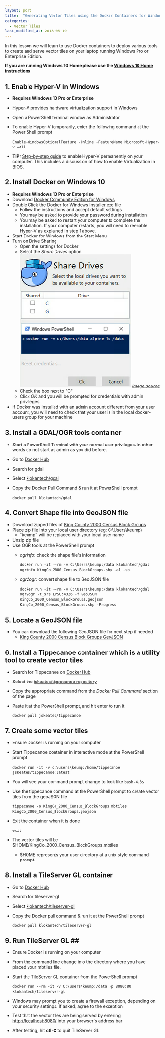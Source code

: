 ```yaml
---
layout: post
title:  "Generating Vector Tiles using the Docker Containers for Windows 10 (Pro and Enterprise)"
categories:
  - Vector Tiles
last_modified_at: 2018-05-19
---
```


In this lesson we will learn to use Docker containers to deploy various tools to create and serve vector tiles on your laptop running Windows Pro or Enterprise Edition.
<!--more-->

__If you are running Windows 10 Home please use the [Windows 10 Home instructions](/vector%20tiles/2018/05/01/VectorTileWorkshop-Windows10Home.html)__

## 1. Enable Hyper-V in Windows ##
+ __Requires Windows 10 Pro  or Enterprise__
+ [Hyper-V](https://docs.microsoft.com/en-us/virtualization/hyper-v-on-windows/about/) provides hardware virtualization support in Windows
+ Open a PowerShell terminal window as Administrator
+ To enable Hyper-V temporarily, enter the following command at the Power Shell prompt

    `Enable-WindowsOptionalFeature -Online -FeatureName Microsoft-Hyper-V –All`

+ __TIP:__ [Step-by-step guide](https://blogs.technet.microsoft.com/canitpro/2015/09/08/step-by-step-enabling-hyper-v-for-use-on-windows-10/) to enable Hyper-V permanently on your computer. This includes a discussion of how to enable Virtualization in BIOS.

## 2. Install Docker on Windows 10 ##
+ __Requires Windows 10 Pro  or Enterprise__
+ Download [Docker Community Edition for Windows](https://docs.docker.com/docker-for-windows/install/#download-docker-for-windows)
+ Double Click the Docker for Windows Installer.exe file
    + Follow the instructions and accept default settings
    + You may be asked to provide your password during installation
	+ You may be asked to restart your computer to complete the installation. If your computer restarts, you will need to reenable Hyper-V as explained in step 1 above.
+ Start Docker for Windows from the Start Menu
+ Turn on Drive Sharing
    + Open the settings for Docker
    + Select the _Share Drives_ option ![screen shot](/assets/images/windows10pro_docker_share_drives.png "Docker Share Drives Settings") [_image source_](https://forums.docker.com/t/volume-mounts-in-windows-does-not-work/10693/6)
    + Check the box next to "C"
    + Click _OK_ and you will be prompted for credentials with admin privileges
+ If Docker was installed with an admin account different from your user account, you will need to check that your user is in the local docker-users group for your machine

## 3. Install a GDAL/OGR tools container ##
+ Start a PowerShell Terminal with your normal user privileges. In other words do not start as admin as you did before.
+ Go to [Docker Hub](https://hub.docker.com/)
+ Search for gdal
+ Select [klokantech/gdal](https://hub.docker.com/r/klokantech/gdal/)
+ Copy the Docker Pull Command & run it at PowerShell prompt

    `docker pull klokantech/gdal`

## 4. Convert Shape file into GeoJSON file ##
+ Download zipped files of [King County 2000 Census Block Groups](https://drive.google.com/file/d/1FfLKbGalJnULsJo1fjzOhwtO4wVYHvoq)
+ Place zip file into your local user directory (eg: C:\Users\keump)
    + "keump" will be replaced with your local user name
+ Unzip zip file
+ Use OGR tools at the PowerShell prompt
    + _ogrinfo_: check the shape file's information

        `docker run -it --rm -v C:\Users\keump:/data klokantech/gdal ogrinfo KingCo_2000_Census_BlockGroups.shp -al -so`

    + _ogr2ogr_: convert shape file to GeoJSON file

        `docker run -it --rm -v C:\Users\keump:/data klokantech/gdal ogr2ogr -t_srs EPSG:4326 -f GeoJSON KingCo_2000_Census_BlockGroups.geojson KingCo_2000_Census_BlockGroups.shp -Progress`

## 5. Locate a GeoJSON file ##
+ You can download the following GeoJSON file for next step if needed
  + [King County 2000 Census Block Groups GeoJSON](https://drive.google.com/open?id=1ofMZSOH34HIMNKqjo0w4H9qzzAukCKQg)

## 6. Install a Tippecanoe container which is a utility tool to create vector tiles ##
* Search for Tippecanoe on [Docker Hub](https://hub.docker.com/)
* Select the [jskeates/tippecanoe repository](https://hub.docker.com/r/jskeates/tippecanoe/)
* Copy the appropriate command from the *Docker Pull Command* section of the page
* Paste it at the PowerShell prompt, and hit enter to run it

	`docker pull jskeates/tippecanoe`

## 7. Create some vector tiles ##
+ Ensure Docker is running on your computer
+ Start Tippecanoe container in interactive mode at the PowerShell prompt

	`docker run -it -v c:\users\keump:/home/tippecanoe jskeates/tippecanoe:latest`

+ You will see your command prompt change to look like `bash-4.3$`
+ Use the tippecanoe command at the PowerShell prompt to create vector tiles from the geoJSON file

	`tippecanoe -o KingCo_2000_Census_BlockGroups.mbtiles KingCo_2000_Census_BlockGroups.geojson`

+ Exit the container when it is done

	`exit`

+ The vector tiles will be $HOME/KingCo_2000_Census_BlockGroups.mbtiles
    + $HOME represents your user directory at a unix style command prompt.

## 8. Install a TileServer GL container ##
+ Go to [Docker Hub](https://hub.docker.com/)
+ Search for tileserver-gl
+ Select [klokantech/tileserver-gl](https://hub.docker.com/r/klokantech/tileserver-gl/)
+ Copy the Docker pull command & run it at the PowerShell prompt

    `docker pull klokantech/tileserver-gl`

## 9. Run TileServer GL <a name='starttileserver'></a>##
+ Ensure Docker is running on your computer
+ From the command line change into the directory where you have placed your mbtiles file.

+ Start the TileServer GL container from the PowerShell prompt

    `docker run --rm -it -v C:\users\keump:/data -p 8080:80 klokantech/tileserver-gl`

+ Windows may prompt you to create a firewall exception, depending on your security settings. If asked, agree to the exception
+ Test that the vector tiles are being served by entering [http://localhost:8080/](http://localhost:8080) into your browser's address bar

+ After testing, hit __ctl-C__ to quit TileServer GL
